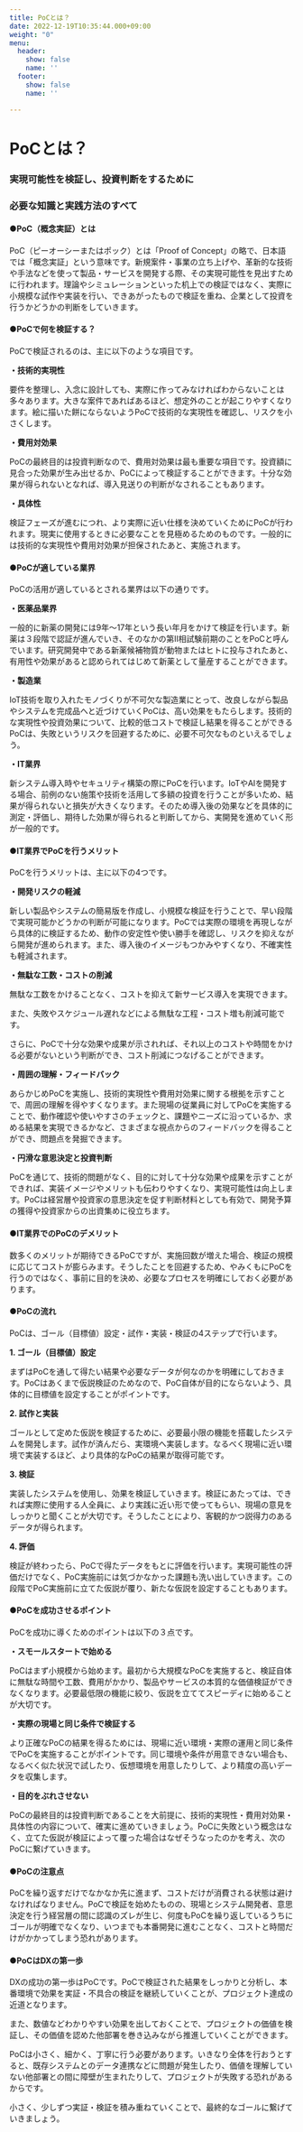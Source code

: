 ```yaml
---
title: PoCとは？
date: 2022-12-19T10:35:44.000+09:00
weight: "0"
menu:
  header:
    show: false
    name: ''
  footer:
    show: false
    name: ''

---
```

# **PoCとは？**

### **実現可能性を検証し、投資判断をするために**

### **必要な知識と実践方法のすべて**

#### **●PoC（概念実証）とは**

PoC（ピーオーシーまたはポック）とは「Proof of Concept」の略で、日本語では「概念実証」という意味です。新規案件・事業の立ち上げや、革新的な技術や手法などを使って製品・サービスを開発する際、その実現可能性を見出すために行われます。理論やシミュレーションといった机上での検証ではなく、実際に小規模な試作や実装を行い、できあがったもので検証を重ね、企業として投資を行うかどうかの判断をしていきます。

#### **●PoCで何を検証する？**

PoCで検証されるのは、主に以下のような項目です。

**・技術的実現性**

要件を整理し、入念に設計しても、実際に作ってみなければわからないことは多々あります。大きな案件であればあるほど、想定外のことが起こりやすくなります。絵に描いた餅にならないようPoCで技術的な実現性を確認し、リスクを小さくします。

**・費用対効果**

PoCの最終目的は投資判断なので、費用対効果は最も重要な項目です。投資額に見合った効果が生み出せるか、PoCによって検証することができます。十分な効果が得られないとなれば、導入見送りの判断がなされることもあります。

**・具体性**

検証フェーズが進むにつれ、より実際に近い仕様を決めていくためにPoCが行われます。現実に使用するときに必要なことを見極めるためのものです。一般的には技術的な実現性や費用対効果が担保されたあと、実施されます。

#### **●PoCが適している業界**

PoCの活用が適しているとされる業界は以下の通りです。

**・医薬品業界**

一般的に新薬の開発には9年〜17年という長い年月をかけて検証を行います。新薬は３段階で認証が進んでいき、そのなかの第II相試験前期のことをPoCと呼んでいます。研究開発中である新薬候補物質が動物またはヒトに投与されたあと、有用性や効果があると認められてはじめて新薬として量産することができます。

**・製造業**

IoT技術を取り入れたモノづくりが不可欠な製造業にとって、改良しながら製品やシステムを完成品へと近づけていくPoCは、高い効果をもたらします。技術的な実現性や投資効果について、比較的低コストで検証し結果を得ることができるPoCは、失敗というリスクを回避するために、必要不可欠なものといえるでしょう。

**・IT業界**

新システム導入時やセキュリティ構築の際にPoCを行います。IoTやAIを開発する場合、前例のない施策や技術を活用して多額の投資を行うことが多いため、結果が得られないと損失が大きくなります。そのため導入後の効果などを具体的に測定・評価し、期待した効果が得られると判断してから、実開発を進めていく形が一般的です。

#### **●IT業界でPoCを行うメリット**

PoCを行うメリットは、主に以下の4つです。

**・開発リスクの軽減**

新しい製品やシステムの簡易版を作成し、小規模な検証を行うことで、早い段階で実現可能かどうかの判断が可能になります。PoCでは実際の環境を再現しながら具体的に検証するため、動作の安定性や使い勝手を確認し、リスクを抑えながら開発が進められます。また、導入後のイメージもつかみやすくなり、不確実性も軽減されます。

**・無駄な工数・コストの削減**

無駄な工数をかけることなく、コストを抑えて新サービス導入を実現できます。

また、失敗やスケジュール遅れなどによる無駄な工程・コスト増も削減可能です。

さらに、PoCで十分な効果や成果が示されれば、それ以上のコストや時間をかける必要がないという判断ができ、コスト削減につなげることができます。

**・周囲の理解・フィードバック**

あらかじめPoCを実施し、技術的実現性や費用対効果に関する根拠を示すことで、周囲の理解を得やすくなります。また現場の従業員に対してPoCを実施することで、動作確認や使いやすさのチェックと、課題やニーズに沿っているか、求める結果を実現できるかなど、さまざまな視点からのフィードバックを得ることができ、問題点を発掘できます。

**・円滑な意思決定と投資判断**

PoCを通じて、技術的問題がなく、目的に対して十分な効果や成果を示すことができれば、実装イメージやメリットも伝わりやすくなり、実現可能性は向上します。PoCは経営層や投資家の意思決定を促す判断材料としても有効で、開発予算の獲得や投資家からの出資集めに役立ちます。

#### **●IT業界でのPoCのデメリット**

数多くのメリットが期待できるPoCですが、実施回数が増えた場合、検証の規模に応じてコストが膨らみます。そうしたことを回避するため、やみくもにPoCを行うのではなく、事前に目的を決め、必要なプロセスを明確にしておく必要があります。

#### **●PoCの流れ**

PoCは、ゴール（目標値）設定・試作・実装・検証の4ステップで行います。

**1. ゴール（目標値）設定**

まずはPoCを通して得たい結果や必要なデータが何なのかを明確にしておきます。PoCはあくまで仮説検証のためなので、PoC自体が目的にならないよう、具体的に目標値を設定することがポイントです。

**2. 試作と実装**

ゴールとして定めた仮説を検証するために、必要最小限の機能を搭載したシステムを開発します。試作が済んだら、実環境へ実装します。なるべく現場に近い環境で実装するほど、より具体的なPoCの結果が取得可能です。

**3. 検証**

実装したシステムを使用し、効果を検証していきます。検証にあたっては、できれば実際に使用する人全員に、より実践に近い形で使ってもらい、現場の意見をしっかりと聞くことが大切です。そうしたことにより、客観的かつ説得力のあるデータが得られます。

**4. 評価**

検証が終わったら、PoCで得たデータをもとに評価を行います。実現可能性の評価だけでなく、PoC実施前には気づかなかった課題も洗い出していきます。この段階でPoC実施前に立てた仮説が覆り、新たな仮説を設定することもあります。

#### **●PoCを成功させるポイント**

PoCを成功に導くためのポイントは以下の３点です。

**・スモールスタートで始める**

PoCはまず小規模から始めます。最初から大規模なPoCを実施すると、検証自体に無駄な時間や工数、費用がかかり、製品やサービスの本質的な価値検証ができなくなります。必要最低限の機能に絞り、仮説を立ててスピーディに始めることが大切です。

**・実際の現場と同じ条件で検証する**

より正確なPoCの結果を得るためには、現場に近い環境・実際の運用と同じ条件でPoCを実施することがポイントです。同じ環境や条件が用意できない場合も、なるべく似た状況で試したり、仮想環境を用意したりして、より精度の高いデータを収集します。

**・目的をぶれさせない**

PoCの最終目的は投資判断であることを大前提に、技術的実現性・費用対効果・具体性の内容について、確実に進めていきましょう。PoCに失敗という概念はなく、立てた仮説が検証によって覆った場合はなぜそうなったのかを考え、次のPoCに繋げていきます。

#### **●PoCの注意点**

PoCを繰り返すだけでなかなか先に進まず、コストだけが消費される状態は避けなければなりません。PoCで検証を始めたものの、現場とシステム開発者、意思決定を行う経営層の間に認識のズレが生じ、何度もPoCを繰り返しているうちにゴールが明確でなくなり、いつまでも本番開発に進むことなく、コストと時間だけがかかってしまう恐れがあります。

#### **●PoCはDXの第一歩**

DXの成功の第一歩はPoCです。PoCで検証された結果をしっかりと分析し、本番環境で効果を実証・不具合の検証を継続していくことが、プロジェクト達成の近道となります。

また、数値などわかりやすい効果を出しておくことで、プロジェクトの価値を検証し、その価値を認めた他部署を巻き込みながら推進していくことができます。

PoCは小さく、細かく、丁寧に行う必要があります。いきなり全体を行おうとすると、既存システムとのデータ連携などに問題が発生したり、価値を理解していない他部署との間に障壁が生まれたりして、プロジェクトが失敗する恐れがあるからです。

小さく、少しずつ実証・検証を積み重ねていくことで、最終的なゴールに繋げていきましょう。